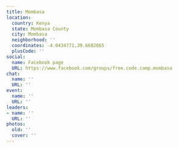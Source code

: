 ```yaml
---
title: Mombasa
location:
  country: Kenya
  state: Mombasa County
  city: Mombasa
  neighborhood: ''
  coordinates: -4.0434771,39.6682065
  plusCode: ''
social:
  name: Facebook page
  URL: https://www.facebook.com/groups/free.code.camp.mombasa
chat:
  name: ''
  URL: ''
event:
  name: ''
  URL: ''
leaders:
- name: ''
  URL: ''
photos:
  old: ''
  cover: ''
---
```

